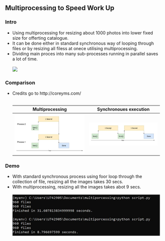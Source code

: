 <h2>Multiprocessing to Speed Work Up</h2>

<h3>Intro</h3>
<ul>
  <li>Using multiprocessing for resizing about 1000 photos into lower fixed size for offerting catalogue.</li>
  <li>It can be done either in standard synchronous way of looping through files or by resizing all filess at onece utilising multiprocessing.</li>
  <li>Dividing main proces into many sub-processes running in parallel saves a lot of time.</li>
  <br>
  <img src="images/cpus">
</ul>

<h3>Comparison</h3>
<ul>
  <li>Credits go to http://coreyms.com/</li>
  <br>
  <table>
    <tr>
      <th>Multiprocessing</th>
      <th>Synchronoues execution</th>
    </tr>
    <tr>
      <th> <img src="images/multiprocessing.JPG"></th>
      <th> <img src="images/synchronous.JPG"></th>
    </tr>
  </table>
</ul>

<h3>Demo</h3>
<ul>
  <li>With standard synchronous process using foor loop through the collection of file, resizing all the images takes 30 secs.</li>
  <li>With multiprocessing, resizing all the images takes abot 9 secs.</li>
  <br>
  <img src="images/demo.JPG">
</ul>
